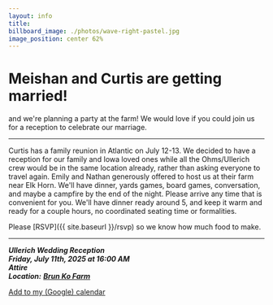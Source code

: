 ```yaml
---
layout: info
title: 
billboard_image: ./photos/wave-right-pastel.jpg
image_position: center 62%
---
```


# Meishan and Curtis are getting married!

and we're planning a party at the farm! We would love if you could join us for a
reception to celebrate our marriage.

---

Curtis has a family reunion in Atlantic on July 12-13. We decided to have a
reception for our family and Iowa loved ones while all the Ohms/Ullerich crew
would be in the same location already, rather than asking everyone to travel
again. Emily and Nathan generously offered to host us at their farm near Elk
Horn. We'll have dinner, yards games, board games, conversation, and maybe a
campfire by the end of the night. Please arrive any time that is convenient for
you. We'll have dinner ready around 5, and keep it warm and ready for a couple
hours, no coordinated seating time or formalities.  

Please [RSVP]({{ site.baseurl }}/rsvp) so we know how much food to make.  

---

***Ullerich Wedding Reception***  
***Friday, July 11th, 2025 at 16:00 AM***  
***Attire***   
***Location:*** <a href="https://www.google.com/maps/place/Brun+Ko+Farm/@41.5870665,-95.0056998,17z/data=!3m1!4b1!4m6!3m5!1s0x87933355a8c1ee7b:0x1f694b9bdb51470c!8m2!3d41.5870625!4d-95.0031195!16s%2Fg%2F11cmdswhh1?entry=ttu&g_ep=EgoyMDI1MDIwNS4xIKXMDSoASAFQAw%3D%3D">***Brun Ko Farm***</a>  

<i class="fa-solid fa-calendar-days"></i>
 <a href="https://calendar.google.com/calendar/render?action=TEMPLATE&text=Ullerich+Reception&details=Visit+http://ulleri.ch/reception+for+more+details&dates=20250711T160000/20250711T210000&ctz=America/Chicago&location=41.5870625,-95.0031195">
Add to my (Google) calendar</a>
 <!-- or [Download .ics calendar file](/files/ullerich_reception.ics)   -->
